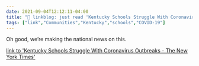 ```yaml
---
date: 2021-09-04T12:12:11-04:00
title: "🔗 linkblog: just read 'Kentucky Schools Struggle With Coronavirus Outbreaks - The New York Times'"
tags: ["link","Communities","Kentucky","schools","COVID-19"]
---
```

Oh good, we’re making the national news on this.
 
[link to 'Kentucky Schools Struggle With Coronavirus Outbreaks - The New York Times'](https://www.nytimes.com/2021/09/04/world/kentucky-schools-covid.html)
